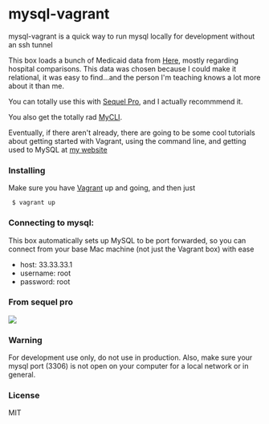 # mysql-vagrant

mysql-vagrant is a quick way to run mysql locally for development without an ssh tunnel

This box loads a bunch of Medicaid data from [Here](https://data.medicare.gov/data/hospital-compare), mostly regarding hospital comparisons.  This data was chosen because I could make it relational, it was easy to find...and the person I'm teaching knows a lot more about it than me.

You can totally use this with [Sequel Pro](http://www.sequelpro.com/), and I actually recommmend it.  

You also get the totally rad [MyCLI](https://github.com/dbcli/mycli).

Eventually, if there aren't already, there are going to be some cool tutorials about getting started with Vagrant, using the command line, and getting used to MySQL at [my website](http://brewneaux.com/)

### Installing

Make sure you have [Vagrant](http://docs.vagrantup.com/v2/getting-started/) up and going, and then just

     $ vagrant up

### Connecting to mysql:

This box automatically sets up MySQL to be port forwarded, so you can connect from your base Mac machine (not just the Vagrant box) with ease

- host: 33.33.33.1
- username: root
- password: root

### From sequel pro

<img src="sequel-pro.png"/>

### Warning

For development use only, do not use in production.
Also, make sure your mysql port (3306) is not open on your computer for a local network or in general.

### License

MIT
